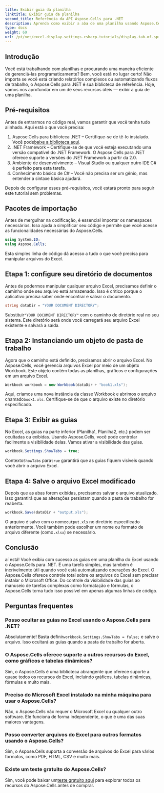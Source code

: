 ```yaml
---
title: Exibir guia da planilha
linktitle: Exibir guia da planilha
second_title: Referência da API Aspose.Cells para .NET
description: Aprenda como exibir a aba de uma planilha usando Aspose.Cells para .NET neste guia passo a passo. Domine a automação do Excel com facilidade em C#.
type: docs
weight: 60
url: /pt/net/excel-display-settings-csharp-tutorials/display-tab-of-spreadsheet/
---
```

## Introdução

Você está trabalhando com planilhas e procurando uma maneira eficiente de gerenciá-las programaticamente? Bem, você está no lugar certo! Não importa se você está criando relatórios complexos ou automatizando fluxos de trabalho, o Aspose.Cells para .NET é sua biblioteca de referência. Hoje, vamos nos aprofundar em um de seus recursos úteis — exibir a guia de uma planilha.

## Pré-requisitos

Antes de entrarmos no código real, vamos garantir que você tenha tudo alinhado. Aqui está o que você precisa:

1.  Aspose.Cells para biblioteca .NET – Certifique-se de tê-lo instalado. Você pode[baixe a biblioteca aqui](https://releases.aspose.com/cells/net/).
2. .NET Framework – Certifique-se de que você esteja executando uma versão compatível do .NET Framework. O Aspose.Cells para .NET oferece suporte a versões do .NET Framework a partir da 2.0.
3. Ambiente de desenvolvimento – Visual Studio ou qualquer outro IDE C# é perfeito para esta tarefa.
4. Conhecimento básico de C# – Você não precisa ser um gênio, mas entender a sintaxe básica ajudará.

Depois de configurar esses pré-requisitos, você estará pronto para seguir este tutorial sem problemas.

## Pacotes de importação

Antes de mergulhar na codificação, é essencial importar os namespaces necessários. Isso ajuda a simplificar seu código e permite que você acesse as funcionalidades necessárias do Aspose.Cells.

```csharp
using System.IO;
using Aspose.Cells;
```

Esta simples linha de código dá acesso a tudo o que você precisa para manipular arquivos do Excel.

## Etapa 1: configure seu diretório de documentos

Antes de podermos manipular qualquer arquivo Excel, precisamos definir o caminho onde seu arquivo está armazenado. Isso é crítico porque o aplicativo precisa saber onde encontrar e salvar o documento.

```csharp
string dataDir = "YOUR DOCUMENT DIRECTORY";
```

 Substituir`"YOUR DOCUMENT DIRECTORY"` com o caminho de diretório real no seu sistema. Este diretório será onde você carregará seu arquivo Excel existente e salvará a saída.

## Etapa 2: Instanciando um objeto de pasta de trabalho

Agora que o caminho está definido, precisamos abrir o arquivo Excel. No Aspose.Cells, você gerencia arquivos Excel por meio de um objeto Workbook. Este objeto contém todas as planilhas, gráficos e configurações em um arquivo Excel.

```csharp
Workbook workbook = new Workbook(dataDir + "book1.xls");
```

 Aqui, criamos uma nova instância da classe Workbook e abrimos o arquivo chamado`book1.xls`. Certifique-se de que o arquivo existe no diretório especificado.

## Etapa 3: Exibir as guias

No Excel, as guias na parte inferior (Planilha1, Planilha2, etc.) podem ser ocultadas ou exibidas. Usando Aspose.Cells, você pode controlar facilmente a visibilidade delas. Vamos ativar a visibilidade das guias.

```csharp
workbook.Settings.ShowTabs = true;
```

 Contexto`ShowTabs` para`true` garantirá que as guias fiquem visíveis quando você abrir o arquivo Excel.

## Etapa 4: Salve o arquivo Excel modificado

Depois que as abas forem exibidas, precisamos salvar o arquivo atualizado. Isso garantirá que as alterações persistam quando a pasta de trabalho for reaberta.

```csharp
workbook.Save(dataDir + "output.xls");
```

 O arquivo é salvo com o nome`output.xls` no diretório especificado anteriormente. Você também pode escolher um nome ou formato de arquivo diferente (como`.xlsx`) se necessário.

## Conclusão

aí está! Você exibiu com sucesso as guias em uma planilha do Excel usando o Aspose.Cells para .NET. É uma tarefa simples, mas também é incrivelmente útil quando você está automatizando operações do Excel. O Aspose.Cells oferece controle total sobre os arquivos do Excel sem precisar instalar o Microsoft Office. Do controle da visibilidade das guias ao manuseio de tarefas complexas como formatação e fórmulas, o Aspose.Cells torna tudo isso possível em apenas algumas linhas de código.

## Perguntas frequentes

### Posso ocultar as guias no Excel usando o Aspose.Cells para .NET?
 Absolutamente! Basta definir`workbook.Settings.ShowTabs = false;` e salve o arquivo. Isso ocultará as guias quando a pasta de trabalho for aberta.

### O Aspose.Cells oferece suporte a outros recursos do Excel, como gráficos e tabelas dinâmicas?
Sim, o Aspose.Cells é uma biblioteca abrangente que oferece suporte a quase todos os recursos do Excel, incluindo gráficos, tabelas dinâmicas, fórmulas e muito mais.

### Preciso do Microsoft Excel instalado na minha máquina para usar o Aspose.Cells?
Não, o Aspose.Cells não requer o Microsoft Excel ou qualquer outro software. Ele funciona de forma independente, o que é uma das suas maiores vantagens.

### Posso converter arquivos do Excel para outros formatos usando o Aspose.Cells?
Sim, o Aspose.Cells suporta a conversão de arquivos do Excel para vários formatos, como PDF, HTML, CSV e muito mais.

### Existe um teste gratuito do Aspose.Cells?
 Sim, você pode baixar um[teste gratuito aqui](https://releases.aspose.com/) para explorar todos os recursos do Aspose.Cells antes de comprar.
